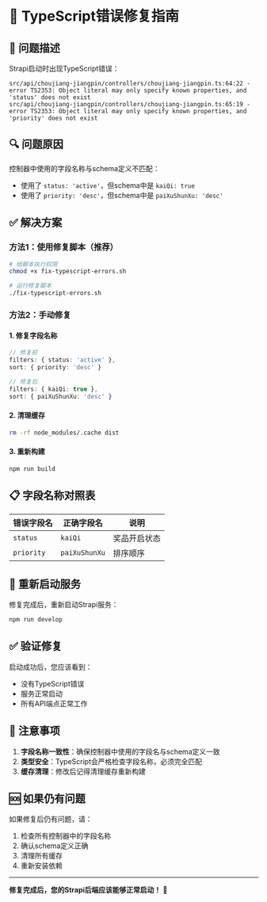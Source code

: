 # 🔧 TypeScript错误修复指南

## 🚨 问题描述

Strapi启动时出现TypeScript错误：
```
src/api/choujiang-jiangpin/controllers/choujiang-jiangpin.ts:64:22 - error TS2353: Object literal may only specify known properties, and 'status' does not exist
src/api/choujiang-jiangpin/controllers/choujiang-jiangpin.ts:65:19 - error TS2353: Object literal may only specify known properties, and 'priority' does not exist
```

## 🔍 问题原因

控制器中使用的字段名称与schema定义不匹配：
- 使用了 `status: 'active'`，但schema中是 `kaiQi: true`
- 使用了 `priority: 'desc'`，但schema中是 `paiXuShunXu: 'desc'`

## ✅ 解决方案

### 方法1：使用修复脚本（推荐）

```bash
# 给脚本执行权限
chmod +x fix-typescript-errors.sh

# 运行修复脚本
./fix-typescript-errors.sh
```

### 方法2：手动修复

#### 1. 修复字段名称
```typescript
// 修复前
filters: { status: 'active' },
sort: { priority: 'desc' }

// 修复后
filters: { kaiQi: true },
sort: { paiXuShunXu: 'desc' }
```

#### 2. 清理缓存
```bash
rm -rf node_modules/.cache dist
```

#### 3. 重新构建
```bash
npm run build
```

## 📋 字段名称对照表

| 错误字段名 | 正确字段名 | 说明 |
|-----------|-----------|------|
| `status` | `kaiQi` | 奖品开启状态 |
| `priority` | `paiXuShunXu` | 排序顺序 |

## 🚀 重新启动服务

修复完成后，重新启动Strapi服务：

```bash
npm run develop
```

## ✅ 验证修复

启动成功后，您应该看到：
- 没有TypeScript错误
- 服务正常启动
- 所有API端点正常工作

## 📝 注意事项

1. **字段名称一致性**：确保控制器中使用的字段名与schema定义一致
2. **类型安全**：TypeScript会严格检查字段名称，必须完全匹配
3. **缓存清理**：修改后记得清理缓存重新构建

## 🆘 如果仍有问题

如果修复后仍有问题，请：

1. 检查所有控制器中的字段名称
2. 确认schema定义正确
3. 清理所有缓存
4. 重新安装依赖

---

**修复完成后，您的Strapi后端应该能够正常启动！** 🎉 